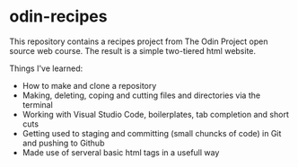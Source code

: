 # odin-recipes

This repository contains a recipes project from The Odin Project open source web course. The result is a simple two-tiered html website.   

Things I've learned:
- How to make and clone a repository
- Making, deleting, coping and cutting files and directories via the terminal
- Working with Visual Studio Code, boilerplates, tab completion and short cuts
- Getting used to staging and committing (small chuncks of code) in Git and pushing to Github
- Made use of serveral basic html tags in a usefull way
